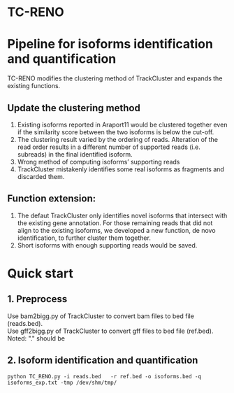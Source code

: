 # TC-RENO

# Pipeline for isoforms identification and quantification <br>
TC-RENO modifies the clustering method of TrackCluster and expands the existing functions. <br>

## Update the clustering method
1. Existing isoforms reported in Araport11 would be clustered together even if the similarity score between the two isoforms is below the cut-off.
2. The clustering result varied by the ordering of reads. Alteration of the read order results in a different number of supported reads (i.e. subreads) in the final identified isoform.
3. Wrong method of computing isoforms’ supporting reads
4. TrackCluster mistakenly identifies some real isoforms as fragments and discarded them.


## Function extension:
1. The defaut TrackCluster only identifies novel isoforms that intersect with the existing gene annotation. For those remaining reads that did not align to the existing isoforms, we developed a new function, de novo identification, to further cluster them together.
2. Short isoforms with enough supporting reads would be saved.

# Quick start
## 1. Preprocess
Use bam2bigg.py of TrackCluster to convert bam files to bed file (reads.bed).<br>
Use gff2bigg.py of TrackCluster to convert gff files to bed file (ref.bed).<br>
Noted: "." should be 
## 2. Isoform identification and quantification
``` 
python TC_RENO.py -i reads.bed   -r ref.bed -o isoforms.bed -q isoforms_exp.txt -tmp /dev/shm/tmp/
``` 

